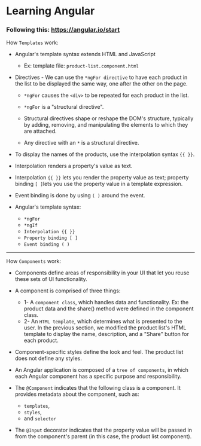# Learning Angular

### Following this: https://angular.io/start 

How `Templates` work:


- Angular's template syntax extends HTML and JavaScript
  * Ex: template file: `product-list.component.html`

- Directives -  We can use the `*ngFor directive` to have each product in the list to be displayed the same way, one after the other on the page. 
    * `*ngFor` causes the `<div>` to be repeated for each product in the list.
    * `*ngFor` is a "structural directive".  
    
    * Structural directives shape or reshape the DOM's structure, typically by adding, removing, and manipulating the elements to which they are attached. 
    
    * Any directive with an `*` is a structural directive.

- To display the names of the products, use the interpolation syntax `{{ }}`. 
- Interpolation renders a property's value as text.
- Interpolation `{{ }}` lets you render the property value as text; property binding `[ ]`lets you use the property value in a template expression.
-  Event binding is done by using `( )` around the event.
- Angular's template syntax:
    *   `*ngFor`
    *   `*ngIf`
    *   `Interpolation {{ }}`
    *   `Property binding [ ]`
    *   `Event binding ( )`
---------------------------------------------------------------------------------------------- 

How `Components` work:

- Components define areas of responsibility in your UI that let you reuse these sets of UI functionality.
- A component is comprised of three things:
    * 1- A `component class`, which handles data and functionality. Ex: the product data and the share() method were defined in the component class.
    * 2- An `HTML template`, which determines what is presented to the user. In the previous section, we modified the product list's HTML template to display the name, description, and a "Share" button for each product.

- Component-specific styles define the look and feel. The product list does not define any styles.

- An Angular application is composed of a `tree of components`, in which each Angular component has a specific purpose and responsibility.

- The `@Component` indicates that the following class is a component. It provides metadata about the component, such as: 
    *  `templates`, 
    *   `styles`, 
    *    and  `selector`

- The `@Input` decorator indicates that the property value will be passed in from the component's parent (in this case, the product list component).